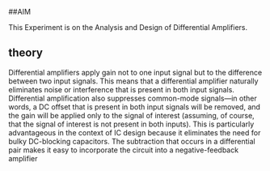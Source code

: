 ##AIM 

This Experiment is on the Analysis and Design of Differential Amplifiers.
## theory

Differential amplifiers apply gain not to one input signal but to the difference between two input signals. This means that a differential amplifier naturally eliminates noise or interference that is present in both input signals.
Differential amplification also suppresses common-mode signals—in other words, a DC offset that is present in both input signals will be removed, and the gain will be applied only to the signal of interest (assuming, of course, that the signal of interest is not present in both inputs). This is particularly advantageous in the context of IC design because it eliminates the need for bulky DC-blocking capacitors.
The subtraction that occurs in a differential pair makes it easy to incorporate the circuit into a negative-feedback amplifier

